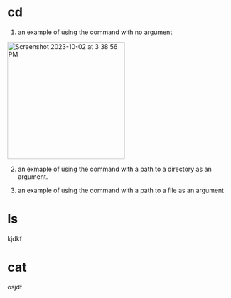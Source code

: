 # cd
1. an example of using the command with no argument
<img width="264" alt="Screenshot 2023-10-02 at 3 38 56 PM" src="https://github.com/SamH314/cse15l-lab-reports/assets/146782614/13fae73d-207d-4ada-adf0-632efb9a33f8">

2. an exmaple of using the command with a path to a directory as an argument.

3. an example of using the command with a path to a file as an argument

# ls
kjdkf
# cat

osjdf

